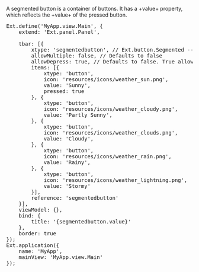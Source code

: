 A segmented button is a container of buttons. It has a +value+ property, which reflects
the +value+ of the pressed button.

<pre class="runnable run">Ext.define('MyApp.view.Main', {
    extend: 'Ext.panel.Panel',

    tbar: [{
        xtype: 'segmentedbutton', // Ext.button.Segmented -- extends Ext.button.Button
        allowMultiple: false, // Defaults to false
        allowDepress: true, // Defaults to false. True allows all buttons up.
        items: [{
            xtype: 'button',
            icon: 'resources/icons/weather_sun.png',
            value: 'Sunny',
            pressed: true
        }, {
            xtype: 'button',
            icon: 'resources/icons/weather_cloudy.png',
            value: 'Partly Sunny',
        }, {
            xtype: 'button',
            icon: 'resources/icons/weather_clouds.png',
            value: 'Cloudy',
        }, {
            xtype: 'button',
            icon: 'resources/icons/weather_rain.png',
            value: 'Rainy',
        }, {
            xtype: 'button',
            icon: 'resources/icons/weather_lightning.png',
            value: 'Stormy'
        }],
        reference: 'segmentedbutton'
    }],
    viewModel: {},
    bind: {
        title: '{segmentedbutton.value}'
    },
    border: true
});
Ext.application({
    name: 'MyApp',
    mainView: 'MyApp.view.Main'
});
</pre>